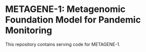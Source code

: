 # METAGENE-1: Metagenomic Foundation Model for Pandemic Monitoring

This repository contains serving code for METAGENE-1.